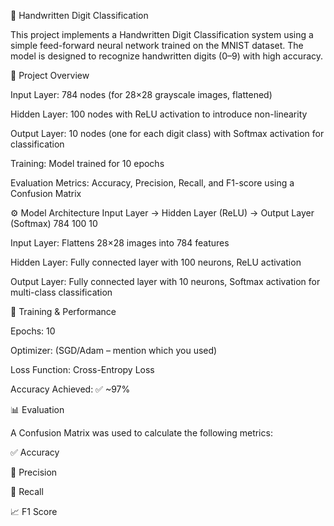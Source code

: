 📝 Handwritten Digit Classification

This project implements a Handwritten Digit Classification system using a simple feed-forward neural network trained on the MNIST dataset. The model is designed to recognize handwritten digits (0–9) with high accuracy.

📌 Project Overview

Input Layer: 784 nodes (for 28×28 grayscale images, flattened)

Hidden Layer: 100 nodes with ReLU activation to introduce non-linearity

Output Layer: 10 nodes (one for each digit class) with Softmax activation for classification

Training: Model trained for 10 epochs

Evaluation Metrics: Accuracy, Precision, Recall, and F1-score using a Confusion Matrix

⚙️ Model Architecture
Input Layer  →  Hidden Layer (ReLU)  →  Output Layer (Softmax)
   784               100                        10


Input Layer: Flattens 28×28 images into 784 features

Hidden Layer: Fully connected layer with 100 neurons, ReLU activation

Output Layer: Fully connected layer with 10 neurons, Softmax activation for multi-class classification

🚀 Training & Performance

Epochs: 10

Optimizer: (SGD/Adam – mention which you used)

Loss Function: Cross-Entropy Loss

Accuracy Achieved: ✅ ~97%

📊 Evaluation

A Confusion Matrix was used to calculate the following metrics:

✅ Accuracy

🎯 Precision

🔄 Recall

📈 F1 Score